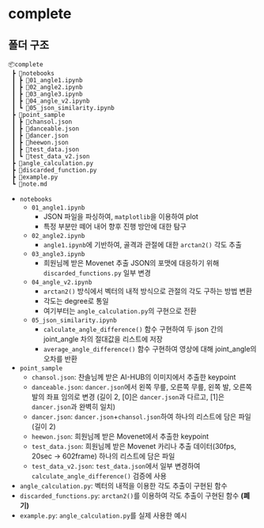 # complete

## 폴더 구조
```
📦complete
 ┣ 📂notebooks
 ┃ ┣ 📜01_angle1.ipynb
 ┃ ┣ 📜02_angle2.ipynb
 ┃ ┣ 📜03_angle3.ipynb
 ┃ ┣ 📜04_angle_v2.ipynb
 ┃ ┗ 📜05_json_similarity.ipynb
 ┣ 📂point_sample
 ┃ ┣ 📜chansol.json
 ┃ ┣ 📜danceable.json
 ┃ ┣ 📜dancer.json
 ┃ ┣ 📜heewon.json
 ┃ ┣ 📜test_data.json
 ┃ ┗ 📜test_data_v2.json
 ┣ 📜angle_calculation.py
 ┣ 📜discarded_function.py
 ┣ 📜example.py
 ┗ 📜note.md
```

- `notebooks`
    - `01_angle1.ipynb`
        - JSON 파일을 파싱하여, `matplotlib`을 이용하여 plot
        - 특정 부분만 떼어 내어 향후 진행 방안에 대한 탐구
    - `02_angle2.ipynb`
        - `angle1.ipynb`에 기반하여, 골격과 관절에 대한 `arctan2()` 각도 추출
    - `03_angle3.ipynb`
        - 희원님께 받은 Movenet 추출 JSON의 포맷에 대응하기 위해 `discarded_functions.py` 일부 변경
    - `04_angle_v2.ipynb`
        - `arctan2()` 방식에서 벡터의 내적 방식으로 관절의 각도 구하는 방법 변환
        - 각도는 degree로 통일
        - 여기부터는 `angle_calculation.py`의 구현으로 전환
    - `05_json_similarity.ipynb`
        - `calculate_angle_difference()` 함수 구현하여 두 json 간의 joint_angle 차의 절대값을 리스트에 저장
        - `average_angle_difference()` 함수 구현하여 영상에 대해 joint_angle의 오차를 반환
- `point_sample`
    - `chansol.json`: 찬솔님께 받은 AI-HUB의 이미지에서 추출한 keypoint
    - `danceable.json`: `dancer.json`에서 왼쪽 무릎, 오른쪽 무릎, 왼쪽 발, 오른쪽 발의 좌표 임의로 변경 (길이 2, [0]은 `dancer.json`과 다르고, [1]은 `dancer.json`과 완벽히 일치)
    - `dancer.json`: `dancer.json`+`chansol.json`하여 하나의 리스트에 담은 파일 (길이 2)
    - `heewon.json`: 희원님께 받은 Movenet에서 추출한 keypoint
    - `test_data.json`: 희원님께 받은 Movenet 카리나 추출 데이터(30fps, 20sec → 602frame) 하나의 리스트에 담은 파일
    - `test_data_v2.json`: `test_data.json`에서 일부 변경하여 `calculate_angle_difference()` 검증에 사용
- `angle_calculation.py`: 벡터의 내적을 이용한 각도 추출이 구현된 함수
- `discarded_functions.py`: `arctan2()`를 이용하여 각도 추출이 구현된 함수 **(폐기)**
- `example.py`: `angle_calculation.py`를 실제 사용한 예시